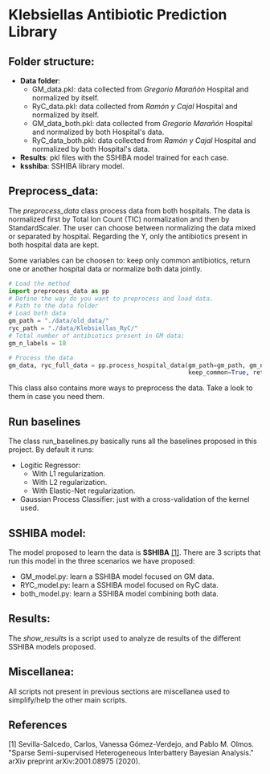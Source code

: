 # Klebsiellas Antibiotic Prediction Library

## Folder structure:

- **Data folder**:
    - GM_data.pkl: data collected from _Gregorio Marañón_ Hospital and normalized by itself.
    - RyC_data.pkl: data collected from _Ramón y Cajal_ Hospital and normalized by itself.
    - GM_data_both.pkl: data collected from _Gregorio Marañón_ Hospital and normalized by both Hospital's data.
    - RyC_data_both.pkl: data collected from _Ramón y Cajal_ Hospital and normalized by both Hospital's data.
- **Results**: pkl files with the SSHIBA model trained for each case.
- **ksshiba**: SSHIBA library model.
    
## Preprocess_data:
The _preprocess_data_ class process data from both hospitals. The data is normalized first
by Total Ion Count (TIC) normalization and then by StandardScaler. The user can choose between
normalizing the data mixed or separated by hospital. Regarding the Y, only the antibiotics
present in both hospital data are kept. 

Some variables can be choosen to: keep only common antibiotics, return one or another hospital data 
or normalize both data jointly.
````python
# Load the method
import preprocess_data as pp
# Define the way do you want to preprocess and load data.
# Path to the data folder
# Load both data
gm_path = "./data/old_data/"
ryc_path = "./data/Klebsiellas_RyC/"
# Total number of antibiotics present in GM data:
gm_n_labels = 18

# Process the data
gm_data, ryc_full_data = pp.process_hospital_data(gm_path=gm_path, gm_n_labels=gm_n_labels, ryc_path=ryc_path,
                                                  keep_common=True, return_GM=True, return_RYC=True, norm_both=True)
````

This class also contains more ways to preprocess the data. Take a look to them in case you need them.

## Run baselines
The class run_baselines.py basically runs all the baselines proposed in this project. By default it runs:
- Logitic Regressor:
    - With L1 regularization.
    - With L2 regularization.
    - With Elastic-Net regularization.
- Gaussian Process Classifier: just with a cross-validation of the kernel used.

## SSHIBA model:
The model proposed to learn the data is **SSHIBA** [[1]](#1). There are 3 scripts that run this model
in the three scenarios we have proposed:
* GM_model.py: learn a SSHIBA model focused on GM data.
* RYC_model.py: learn a SSHIBA model focused on RyC data.
* both_model.py: learn a SSHIBA model combining both data. 

## Results:
The _show_results_ is a script used to analyze de results of the different SSHIBA models proposed.

## Miscellanea:

All scripts not present in previous sections are miscellanea used to simplify/help the other main scripts.


## References
<a id="1">[1]</a>
Sevilla-Salcedo, Carlos, Vanessa Gómez-Verdejo, and Pablo M. Olmos. 
"Sparse Semi-supervised Heterogeneous Interbattery Bayesian Analysis." 
arXiv preprint arXiv:2001.08975 (2020).